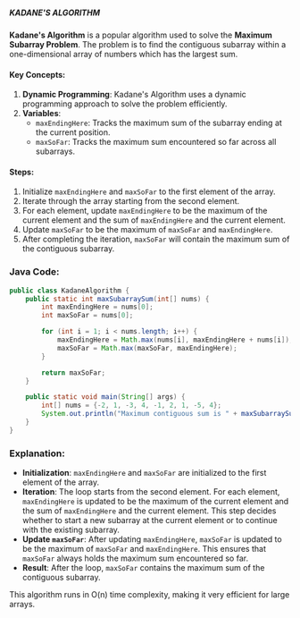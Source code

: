 ##### KADANE'S ALGORITHM

**Kadane's Algorithm** is a popular algorithm used to solve the **Maximum Subarray Problem**. The problem is to find the contiguous subarray within a one-dimensional array of numbers which has the largest sum.

#### Key Concepts:
1. **Dynamic Programming**: Kadane's Algorithm uses a dynamic programming approach to solve the problem efficiently.
2. **Variables**:
   - `maxEndingHere`: Tracks the maximum sum of the subarray ending at the current position.
   - `maxSoFar`: Tracks the maximum sum encountered so far across all subarrays.

#### Steps:
1. Initialize `maxEndingHere` and `maxSoFar` to the first element of the array.
2. Iterate through the array starting from the second element.
3. For each element, update `maxEndingHere` to be the maximum of the current element and the sum of `maxEndingHere` and the current element.
4. Update `maxSoFar` to be the maximum of `maxSoFar` and `maxEndingHere`.
5. After completing the iteration, `maxSoFar` will contain the maximum sum of the contiguous subarray.

### Java Code:

```java
public class KadaneAlgorithm {
    public static int maxSubarraySum(int[] nums) {
        int maxEndingHere = nums[0];
        int maxSoFar = nums[0];

        for (int i = 1; i < nums.length; i++) {
            maxEndingHere = Math.max(nums[i], maxEndingHere + nums[i]);
            maxSoFar = Math.max(maxSoFar, maxEndingHere);
        }

        return maxSoFar;
    }

    public static void main(String[] args) {
        int[] nums = {-2, 1, -3, 4, -1, 2, 1, -5, 4};
        System.out.println("Maximum contiguous sum is " + maxSubarraySum(nums));
    }
}
```

### Explanation:
- **Initialization**: `maxEndingHere` and `maxSoFar` are initialized to the first element of the array.
- **Iteration**: The loop starts from the second element. For each element, `maxEndingHere` is updated to be the maximum of the current element and the sum of `maxEndingHere` and the current element. This step decides whether to start a new subarray at the current element or to continue with the existing subarray.
- **Update `maxSoFar`**: After updating `maxEndingHere`, `maxSoFar` is updated to be the maximum of `maxSoFar` and `maxEndingHere`. This ensures that `maxSoFar` always holds the maximum sum encountered so far.
- **Result**: After the loop, `maxSoFar` contains the maximum sum of the contiguous subarray.

This algorithm runs in O(n) time complexity, making it very efficient for large arrays.